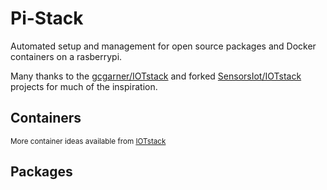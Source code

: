 # Pi-Stack

Automated setup and management for open source packages and Docker containers on a rasberrypi.

Many thanks to the [gcgarner/IOTstack](https://github.com/gcgarner/IOTstack) and forked [SensorsIot/IOTstack](https://github.com/SensorsIot/IOTstack) projects for much of the inspiration.

## Containers

<!-- insert-container-table -->

<sub>More container ideas available from [IOTstack](https://github.com/SensorsIot/IOTstack/tree/master/.templates)</sub>

## Packages

<!-- insert-package-table -->
